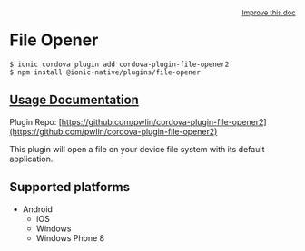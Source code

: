 <a style="float:right;font-size:12px;" href="http://github.com/danielsogl/awesome-cordova-plugins/edit/master/src/@awesome-cordova-plugins/plugins/file-opener/index.ts#L1">
  Improve this doc
</a>

# File Opener

```
$ ionic cordova plugin add cordova-plugin-file-opener2
$ npm install @ionic-native/plugins/file-opener
```

## [Usage Documentation](https://ionicframework.com/docs/native/file-opener/)

Plugin Repo: [https://github.com/pwlin/cordova-plugin-file-opener2](https://github.com/pwlin/cordova-plugin-file-opener2)

This plugin will open a file on your device file system with its default application.

## Supported platforms

- Android
  - iOS
  - Windows
  - Windows Phone 8
